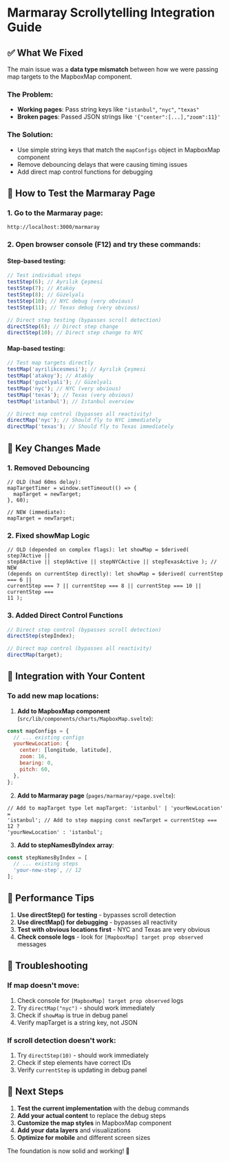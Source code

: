 # Marmaray Scrollytelling Integration Guide

## ✅ What We Fixed

The main issue was a **data type mismatch** between how we were passing map targets to the MapboxMap component.

### The Problem:

- **Working pages**: Pass string keys like `"istanbul"`, `"nyc"`, `"texas"`
- **Broken pages**: Passed JSON strings like `'{"center":[...],"zoom":11}'`

### The Solution:

- Use simple string keys that match the `mapConfigs` object in MapboxMap component
- Remove debouncing delays that were causing timing issues
- Add direct map control functions for debugging

## 🎯 How to Test the Marmaray Page

### 1. Go to the Marmaray page:

```
http://localhost:3000/marmaray
```

### 2. Open browser console (F12) and try these commands:

#### Step-based testing:

```javascript
// Test individual steps
testStep(6); // Ayrılık Çeşmesi
testStep(7); // Ataköy
testStep(8); // Güzelyalı
testStep(10); // NYC debug (very obvious)
testStep(11); // Texas debug (very obvious)

// Direct step testing (bypasses scroll detection)
directStep(6); // Direct step change
directStep(10); // Direct step change to NYC
```

#### Map-based testing:

```javascript
// Test map targets directly
testMap('ayrilikcesmesi'); // Ayrılık Çeşmesi
testMap('atakoy'); // Ataköy
testMap('guzelyali'); // Güzelyalı
testMap('nyc'); // NYC (very obvious)
testMap('texas'); // Texas (very obvious)
testMap('istanbul'); // Istanbul overview

// Direct map control (bypasses all reactivity)
directMap('nyc'); // Should fly to NYC immediately
directMap('texas'); // Should fly to Texas immediately
```

## 🔧 Key Changes Made

### 1. Removed Debouncing

```svelte
// OLD (had 60ms delay):
mapTargetTimer = window.setTimeout(() => {
  mapTarget = newTarget;
}, 60);

// NEW (immediate):
mapTarget = newTarget;
```

### 2. Fixed showMap Logic

```svelte
// OLD (depended on complex flags): let showMap = $derived( step7Active ||
step8Active || step9Active || stepNYCActive || stepTexasActive ); // NEW
(depends on currentStep directly): let showMap = $derived( currentStep === 6 ||
currentStep === 7 || currentStep === 8 || currentStep === 10 || currentStep ===
11 );
```

### 3. Added Direct Control Functions

```javascript
// Direct step control (bypasses scroll detection)
directStep(stepIndex);

// Direct map control (bypasses all reactivity)
directMap(target);
```

## 🎨 Integration with Your Content

### To add new map locations:

1. **Add to MapboxMap component** (`src/lib/components/charts/MapboxMap.svelte`):

```javascript
const mapConfigs = {
  // ... existing configs
  yourNewLocation: {
    center: [longitude, latitude],
    zoom: 16,
    bearing: 0,
    pitch: 60,
  },
};
```

2. **Add to Marmaray page** (`pages/marmaray/+page.svelte`):

```svelte
// Add to mapTarget type let mapTarget: 'istanbul' | 'yourNewLocation' =
'istanbul'; // Add to step mapping const newTarget = currentStep === 12 ?
'yourNewLocation' : 'istanbul';
```

3. **Add to stepNamesByIndex array**:

```javascript
const stepNamesByIndex = [
  // ... existing steps
  'your-new-step', // 12
];
```

## 🚀 Performance Tips

1. **Use directStep() for testing** - bypasses scroll detection
2. **Use directMap() for debugging** - bypasses all reactivity
3. **Test with obvious locations first** - NYC and Texas are very obvious
4. **Check console logs** - look for `[MapboxMap] target prop observed` messages

## 🐛 Troubleshooting

### If map doesn't move:

1. Check console for `[MapboxMap] target prop observed` logs
2. Try `directMap("nyc")` - should work immediately
3. Check if `showMap` is true in debug panel
4. Verify mapTarget is a string key, not JSON

### If scroll detection doesn't work:

1. Try `directStep(10)` - should work immediately
2. Check if step elements have correct IDs
3. Verify `currentStep` is updating in debug panel

## 📝 Next Steps

1. **Test the current implementation** with the debug commands
2. **Add your actual content** to replace the debug steps
3. **Customize the map styles** in MapboxMap component
4. **Add your data layers** and visualizations
5. **Optimize for mobile** and different screen sizes

The foundation is now solid and working! 🎉
